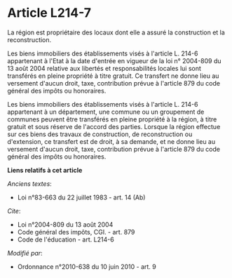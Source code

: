 # Article L214-7

La région est propriétaire des locaux dont elle a assuré la construction et la reconstruction. 

Les biens immobiliers des établissements visés à l'article L. 214-6 appartenant à l'Etat à la date d'entrée en vigueur de la
loi n° 2004-809 du 13 août 2004 relative aux libertés et responsabilités locales lui sont transférés en pleine propriété à
titre gratuit. Ce transfert ne donne lieu au versement d'aucun droit, taxe, contribution prévue à l'article 879 du code
général des impôts ou honoraires. 

Les biens immobiliers des établissements visés à l'article L. 214-6 appartenant à un département, une commune ou un
groupement de communes peuvent être transférés en pleine propriété à la région, à titre gratuit et sous réserve de l'accord
des parties. Lorsque la région effectue sur ces biens des travaux de construction, de reconstruction ou d'extension, ce
transfert est de droit, à sa demande, et ne donne lieu au versement d'aucun droit, taxe, contribution prévue à l'article 879
du code général des impôts ou honoraires.

**Liens relatifs à cet article**

_Anciens textes_:

  - Loi n°83-663 du 22 juillet 1983 - art. 14 (Ab)

_Cite_:

  - Loi n°2004-809 du 13 août 2004
  - Code général des impôts, CGI. - art. 879
  - Code de l'éducation - art. L214-6

_Modifié par_:

  - Ordonnance n°2010-638 du 10 juin 2010 - art. 9

